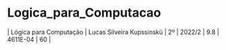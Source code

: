 # Logica_para_Computacao
| Lógica para Computação | Lucas Silveira Kupssinskü | 2º | 2022/2 | 9.8 | 4611E-04 | 60 |
